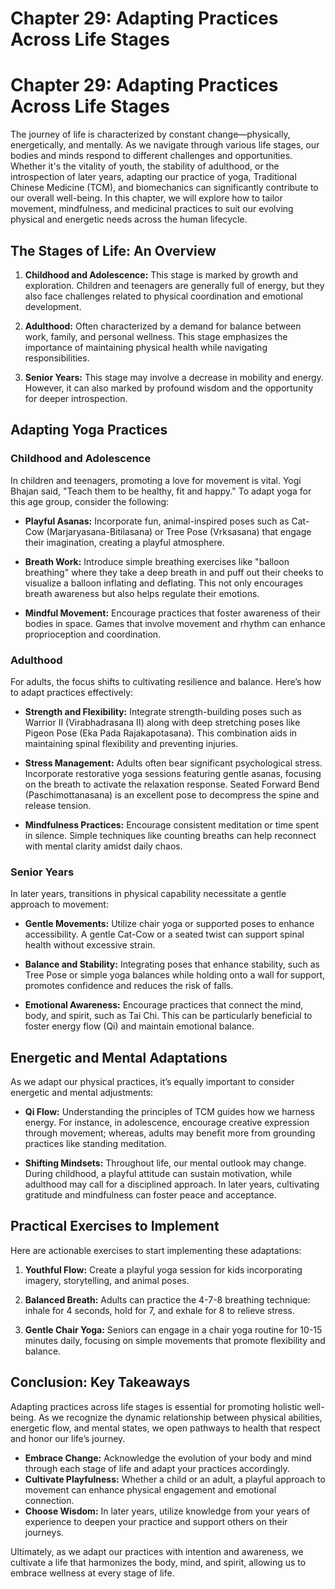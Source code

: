 # Chapter 29: Adapting Practices Across Life Stages

# Chapter 29: Adapting Practices Across Life Stages

The journey of life is characterized by constant change—physically, energetically, and mentally. As we navigate through various life stages, our bodies and minds respond to different challenges and opportunities. Whether it's the vitality of youth, the stability of adulthood, or the introspection of later years, adapting our practice of yoga, Traditional Chinese Medicine (TCM), and biomechanics can significantly contribute to our overall well-being. In this chapter, we will explore how to tailor movement, mindfulness, and medicinal practices to suit our evolving physical and energetic needs across the human lifecycle.

## The Stages of Life: An Overview

1. **Childhood and Adolescence:** This stage is marked by growth and exploration. Children and teenagers are generally full of energy, but they also face challenges related to physical coordination and emotional development.
  
2. **Adulthood:** Often characterized by a demand for balance between work, family, and personal wellness. This stage emphasizes the importance of maintaining physical health while navigating responsibilities.

3. **Senior Years:** This stage may involve a decrease in mobility and energy. However, it can also marked by profound wisdom and the opportunity for deeper introspection.

## Adapting Yoga Practices

### Childhood and Adolescence

In children and teenagers, promoting a love for movement is vital. Yogi Bhajan said, "Teach them to be healthy, fit and happy." To adapt yoga for this age group, consider the following:

- **Playful Asanas:** Incorporate fun, animal-inspired poses such as Cat-Cow (Marjaryasana-Bitilasana) or Tree Pose (Vrksasana) that engage their imagination, creating a playful atmosphere.

- **Breath Work:** Introduce simple breathing exercises like "balloon breathing" where they take a deep breath in and puff out their cheeks to visualize a balloon inflating and deflating. This not only encourages breath awareness but also helps regulate their emotions.

- **Mindful Movement:** Encourage practices that foster awareness of their bodies in space. Games that involve movement and rhythm can enhance proprioception and coordination.

### Adulthood

For adults, the focus shifts to cultivating resilience and balance. Here’s how to adapt practices effectively:

- **Strength and Flexibility:** Integrate strength-building poses such as Warrior II (Virabhadrasana II) along with deep stretching poses like Pigeon Pose (Eka Pada Rajakapotasana). This combination aids in maintaining spinal flexibility and preventing injuries.

- **Stress Management:** Adults often bear significant psychological stress. Incorporate restorative yoga sessions featuring gentle asanas, focusing on the breath to activate the relaxation response. Seated Forward Bend (Paschimottanasana) is an excellent pose to decompress the spine and release tension.

- **Mindfulness Practices:** Encourage consistent meditation or time spent in silence. Simple techniques like counting breaths can help reconnect with mental clarity amidst daily chaos.

### Senior Years

In later years, transitions in physical capability necessitate a gentle approach to movement:

- **Gentle Movements:** Utilize chair yoga or supported poses to enhance accessibility. A gentle Cat-Cow or a seated twist can support spinal health without excessive strain.

- **Balance and Stability:** Integrating poses that enhance stability, such as Tree Pose or simple yoga balances while holding onto a wall for support, promotes confidence and reduces the risk of falls.

- **Emotional Awareness:** Encourage practices that connect the mind, body, and spirit, such as Tai Chi. This can be particularly beneficial to foster energy flow (Qi) and maintain emotional balance.

## Energetic and Mental Adaptations

As we adapt our physical practices, it’s equally important to consider energetic and mental adjustments:

- **Qi Flow:** Understanding the principles of TCM guides how we harness energy. For instance, in adolescence, encourage creative expression through movement; whereas, adults may benefit more from grounding practices like standing meditation.

- **Shifting Mindsets:** Throughout life, our mental outlook may change. During childhood, a playful attitude can sustain motivation, while adulthood may call for a disciplined approach. In later years, cultivating gratitude and mindfulness can foster peace and acceptance.

## Practical Exercises to Implement

Here are actionable exercises to start implementing these adaptations:

1. **Youthful Flow:** Create a playful yoga session for kids incorporating imagery, storytelling, and animal poses. 

2. **Balanced Breath:** Adults can practice the 4-7-8 breathing technique: inhale for 4 seconds, hold for 7, and exhale for 8 to relieve stress.

3. **Gentle Chair Yoga:** Seniors can engage in a chair yoga routine for 10-15 minutes daily, focusing on simple movements that promote flexibility and balance.

## Conclusion: Key Takeaways

Adapting practices across life stages is essential for promoting holistic well-being. As we recognize the dynamic relationship between physical abilities, energetic flow, and mental states, we open pathways to health that respect and honor our life’s journey.

* **Embrace Change:** Acknowledge the evolution of your body and mind through each stage of life and adapt your practices accordingly.
* **Cultivate Playfulness:** Whether a child or an adult, a playful approach to movement can enhance physical engagement and emotional connection.
* **Choose Wisdom:** In later years, utilize knowledge from your years of experience to deepen your practice and support others on their journeys.

Ultimately, as we adapt our practices with intention and awareness, we cultivate a life that harmonizes the body, mind, and spirit, allowing us to embrace wellness at every stage of life.